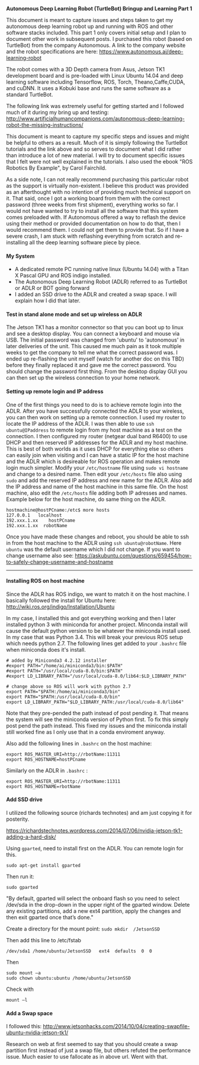 

**Autonomous Deep Learning Robot (TurtleBot) Bringup and Learning Part 1**

This document is meant to capture issues and steps taken to get my autonomous deep learning robot up and running with ROS and other software stacks included. This part 1 only covers initial setup and I plan to document other work in subsequent posts. I purchased this robot (based on TurtleBot) from the company Autonomous. A link to the company website and the robot specifications are here: https://www.autonomous.ai/deep-learning-robot

The robot comes with a 3D Depth camera from Asus, Jetson TK1 development board and is pre-loaded with Linux Ubuntu 14.04 and deep learning software including Tensorflow, ROS, Torch, Theano,Caffe,CUDA, and cuDNN. It uses a Kobuki base and runs the same software as a standard TurtleBot.

The following link was extremely useful for getting started and I followed much of it during my bring up and testing:
http://www.artificialhumancompanions.com/autonomous-deep-learning-robot-the-missing-instructions/

This document is meant to capture my specific steps and issues and might be helpful to others as a result. Much of it is simply following the TurtleBot tutorials and the link above and so serves to document what I did rather than introduce a lot of new material. I will try to document specific issues that I felt were not well explained in the tutorials. I also used the ebook "ROS Robotics By Example", by Carol Fairchild.

As a side note, I can not really recommend purchasing this particular robot as the support is virtually non-existent. I believe this product was provided as an afterthought with no intention of providing much technical support on it. That said, once I got a working board from them with the correct password (three weeks from first shipment), everything works so far. I would not have wanted to try to install all the software that this system comes preloaded with. If Autonomous offered a way to reflash the device using their method or provided documentation on how to do that, then I would recommend them. I could not get them to provide that. So if I have a severe crash, I am stuck with reflashing everything from scratch and re-installing all the deep learning software piece by piece.

#### My System

* A dedicated remote PC running native linux (Ubuntu 14.04) with a Titan X Pascal GPU and ROS indigo installed.
* The Autonomous Deep Learning Robot (ADLR) referred to as TurtleBot or ADLR or BOT going forward
* I added an SSD drive to the ADLR and created a swap space. I will explain how I did that later.

#### Test in stand alone mode and set up wireless on ADLR
The Jetson TK1 has a monitor connector so that you can boot up to linux and see a desktop display. You can connect a keyboard and mouse via USB. The initial password was changed  from 'ubuntu' to 'autonomous' in later deliveries of the unit. This caused me much pain as it took multiple weeks to get the company to tell me what the correct password was. I ended up re-flashing the unit myself (watch for another doc on this TBD) before they finally replaced it and gave me the correct password. You should change the password first thing. From the desktop display GUI you can then set up the wireless connection to your home network.

#### Setting up remote login and IP address
One of the first things you need to do is to achieve remote login into the ADLR. After you have successfully connected the ADLR to your wireless, you can then work on setting up a remote connection. I used my router to locate the IP address of the ADLR. I was then able to use `ssh ubuntu@IPaddress` to remote login from my host machine as a test on the connection. I then configured my router (netgear dual band R6400) to use DHCP and then reserved IP addresses for the ADLR and my host machine. This is best of both worlds as it uses DHCP for everything else so others can easily join when visiting and I can have a static IP for the host machine and the ADLR which is desireable for ROS operation and makes remote login much simpler. Modify your `/etc/hostname` file using `sudo vi hostname` and change to a desired name. Then edit your `/etc/hosts` file also using `sudo` and add the reserved IP address and new name for the ADLR. Also add the IP address and name of the host machine in this same file. On the host machine, also edit the `/etc/hosts` file adding both IP adresses and names. Example below for the host machine, do same thing on the ADLR.
```
hostmachine@hostPCname:/etc$ more hosts
127.0.0.1	localhost
192.xxx.1.xx	hostPCname
192.xxx.1.xx  robotName
```
Once you have made these changes and reboot, you should be able to ssh in from the host machine to the ADLR using `ssh ubuntu@robotName`. Here `ubuntu` was the default username which I did not change. If you want to change username also see: https://askubuntu.com/questions/659454/how-to-safely-change-username-and-hostname

[//]: # (Image References)


---
#### Installing ROS on host machine

Since the ADLR has ROS indigo, we want to match it on the host machine. I basically followed the install for Ubuntu here:
http://wiki.ros.org/indigo/Installation/Ubuntu

In my case, I installed this and got everything working and then I later installed python 3 with miniconda for another project. Minconda install will cause the default python version to be whatever the miniconda install used. In my case that was Python 3.4. This will break your previous ROS setup which needs python 2.7. The following lines get added to your `.bashrc` file when miniconda does it's install.
```
# added by Miniconda3 4.2.12 installer
#export PATH="/home/ai/miniconda3/bin:$PATH"
#export PATH="/usr/local/cuda-8.0/bin:$PATH"
#export LD_LIBRARY_PATH="/usr/local/cuda-8.0/lib64:$LD_LIBRARY_PATH"

# change above so ROS will work with python 2.7
export PATH="$PATH:/home/ai/miniconda3/bin"
export PATH="$PATH:/usr/local/cuda-8.0/bin"
export LD_LIBRARY_PATH="$LD_LIBRARY_PATH:/usr/local/cuda-8.0/lib64"
```

Note that they pre-pended the path instead of post pending it. That means the system will see the miniconda version of Python first. To fix this simply post pend the path instead. This fixed my issues and the miniconda install still worked fine as I only use that in a conda enviroment anyway.

Also add the following lines in `.bashrc` on the host machine:
```
export ROS_MASTER_URI=http://rbotName:11311
export ROS_HOSTNAME=hostPCname
```
Similarly on the ADLR in `.bashrc` :
```
export ROS_MASTER_URI=http://rbotName:11311
export ROS_HOSTNAME=rbotName
```


#### Add SSD drive
I utilized the following source (richards technotes) and am just copying it for posterity.

https://richardstechnotes.wordpress.com/2014/07/06/nvidia-jetson-tk1-adding-a-hard-disk/

Using `gparted`, need to install first on the ADLR. You can remote login for this.

`sudo apt-get install gparted`

Then run it:

`sudo gparted`

"By default, gparted will select the onboard flash so you need to select /dev/sda in the drop-down in the upper right of the gparted window. Delete any existing partitions, add a new ext4 partition, apply the changes and then exit gparted once that’s done."

Create a directory for the mount point:
`sudo mkdir  /JetsonSSD`

Then add this line to /etc/fstab

`/dev/sda1 /home/ubuntu/JetsonSSD   ext4  defaults  0  0`

Then
```
sudo mount –a
sudo chown ubuntu:ubuntu /home/ubuntu/JetsonSSD
```
Check with

`mount –l`

#### Add a  Swap space

I followed this:
http://www.jetsonhacks.com/2014/10/04/creating-swapfile-ubuntu-nvidia-jetson-tk1/

Research on web at first seemed to say that you should create a swap partition first instead of just a swap file, but others refuted the performance issue. Much easier to use fallocate as in above url. Went with that.
